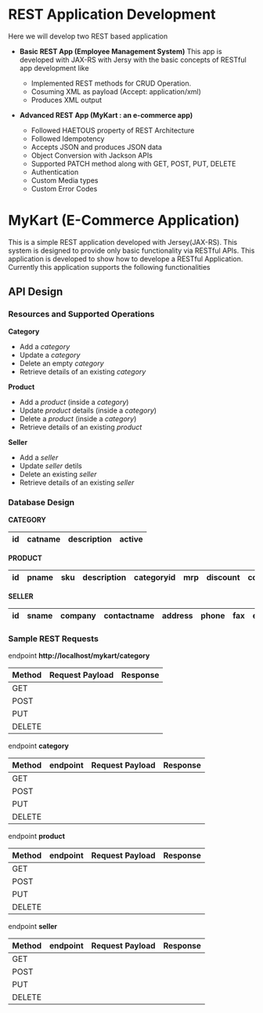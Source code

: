 # REST Application Development
Here we will develop two REST based application 

- **Basic REST App (Employee Management System)**
This app is developed with JAX-RS with Jersy with the basic concepts of RESTful app development like
  * Implemented REST methods for CRUD Operation.
  * Cosuming XML as payload (Accept: application/xml)
  * Produces XML output

- **Advanced REST App (MyKart : an e-commerce app)**
  * Followed HAETOUS property of REST Architecture
  * Followed Idempotency
  * Accepts JSON and produces JSON data
  * Object Conversion with Jackson APIs
  * Supported PATCH method along with GET, POST, PUT, DELETE
  * Authentication
  * Custom Media types
  * Custom Error Codes


# MyKart (E-Commerce Application)

This is a simple REST application developed with Jersey(JAX-RS). This system is designed to provide only basic functionality via RESTful APIs. This application is developed to show how to develope a RESTful Application. Currently this application supports the following functionalities

## API Design
### Resources and Supported Operations

**Category**
- Add a *category*
- Update a *category*
- Delete an empty *category*
- Retrieve details of an existing *category*

**Product**
- Add a *product* (inside a *category*)
- Update *product* details (inside a *category*)
- Delete a *product* (inside a *category*)
- Retrieve details of an existing *product*

**Seller**
- Add a *seller*
- Update  *seller* detils
- Delete an existing  *seller*
- Retrieve details of an existing *seller*


### Database Design

**CATEGORY** 

| id | catname | description | active | 
|----|---------|-------------|--------|


**PRODUCT**

| id | pname | sku | description | categoryid | mrp | discount | colour |
|----|-------|-----|-------------|------------|-----|----------|--------|


**SELLER**

| id | sname | company | contactname | address | phone | fax | email |
|----|-------|---------|-------------|---------|-------|-----|-------|


### Sample REST Requests

endpoint **http://localhost/mykart/category** 

| Method | Request Payload | Response |
|--------|-------|-----|
| GET |  |  |
| POST |  |  |
| PUT |  |  |
| DELETE |  |  |


endpoint **category** 

| Method | endpoint | Request Payload | Response |
|--------|----------|-----------------|----------|
| GET |  |  |  |
| POST |  |  |  |
| PUT |  |  |  |
| DELETE |  |  |  |


endpoint **product** 

| Method | endpoint | Request Payload | Response |
|--------|----------|-----------------|----------|
| GET |  |  |  |
| POST |  |  |  |
| PUT |  |  |  |
| DELETE |  |  |  |

endpoint **seller** 

| Method | endpoint | Request Payload | Response |
|--------|----------|-----------------|----------|
| GET |  |  |  |
| POST |  |  |  |
| PUT |  |  |  |
| DELETE |  |  |  |

